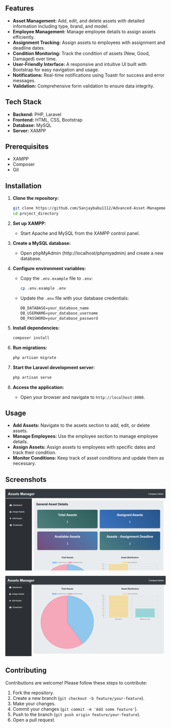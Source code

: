 ## Features

- **Asset Management:** Add, edit, and delete assets with detailed information including type, brand, and model.
- **Employee Management:** Manage employee details to assign assets efficiently.
- **Assignment Tracking:** Assign assets to employees with assignment and deadline dates.
- **Condition Monitoring:** Track the condition of assets (New, Good, Damaged) over time.
- **User-Friendly Interface:** A responsive and intuitive UI built with Bootstrap for easy navigation and usage.
- **Notifications:** Real-time notifications using Toastr for success and error messages.
- **Validation:** Comprehensive form validation to ensure data integrity.

## Tech Stack

- **Backend:** PHP, Laravel
- **Frontend:** HTML, CSS, Bootstrap
- **Database:** MySQL
- **Server:** XAMPP

## Prerequisites

- XAMPP
- Composer
- Git

## Installation

1. **Clone the repository:**
   ```bash
   git clone https://github.com/Sanjaybabu1112/Advanced-Asset-Management-System-using-PHP-Laravel-XAMPP-and-MySQL.git
   cd project_directory
   ```

2. **Set up XAMPP:**
   - Start Apache and MySQL from the XAMPP control panel.

3. **Create a MySQL database:**
   - Open phpMyAdmin (http://localhost/phpmyadmin) and create a new database.

4. **Configure environment variables:**
   - Copy the `.env.example` file to `.env`:
     ```bash
     cp .env.example .env
     ```
   - Update the `.env` file with your database credentials:
     ```plaintext
     DB_DATABASE=your_database_name
     DB_USERNAME=your_database_username
     DB_PASSWORD=your_database_password
     ```

5. **Install dependencies:**
   ```bash
   composer install
   ```

6. **Run migrations:**
   ```bash
   php artisan migrate
   ```

7. **Start the Laravel development server:**
   ```bash
   php artisan serve
   ```

8. **Access the application:**
   - Open your browser and navigate to `http://localhost:8000`.

## Usage

- **Add Assets:** Navigate to the assets section to add, edit, or delete assets.
- **Manage Employees:** Use the employee section to manage employee details.
- **Assign Assets:** Assign assets to employees with specific dates and track their condition.
- **Monitor Conditions:** Keep track of asset conditions and update them as necessary.

## Screenshots

![Dashboard](dashboard1.png)

![Dashboard](dashboard2.png)

## Contributing

Contributions are welcome! Please follow these steps to contribute:

1. Fork the repository.
2. Create a new branch (`git checkout -b feature/your-feature`).
3. Make your changes.
4. Commit your changes (`git commit -m 'Add some feature'`).
5. Push to the branch (`git push origin feature/your-feature`).
6. Open a pull request.
